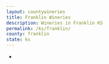 ```yaml
---
layout: countywineries
title: Franklin Wineries
description: Wineries in Franklin KS
permalink: /ks/franklin/
county: franklin
state: ks
---
```

-
